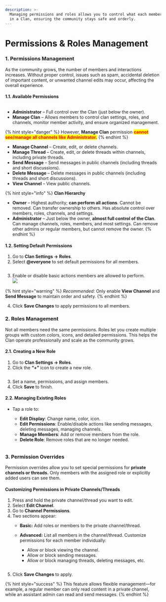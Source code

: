 ```yaml
---
description: >-
  Managing permissions and roles allows you to control what each member can do
  in a Clan, ensuring the community stays safe and orderly.
---
```


# Permissions & Roles Management

### 1. Permissions Management

As the community grows, the number of members and interactions increases. Without proper control, issues such as spam, accidental deletion of important content, or unwanted channel edits may occur, affecting the overall experience.

#### **1.1. Available Permissions**

<figure><img src="../../../../.gitbook/assets/image (48).png" alt=""><figcaption></figcaption></figure>

* **Administrator** – Full control over the Clan (just below the owner).
* **Manage Clan** – Allows members to control clan settings, roles, and channels, monitor member activity, and ensure organized management.&#x20;

{% hint style="danger" %}
However, **Manage Clan** permission <mark style="color:red;">**cannot see/manage all channels like Administrator.**</mark>
{% endhint %}

* **Manage Channel** – Create, edit, or delete channels.
* **Manage Thread** – Create, edit, or delete threads within channels, including private threads.
* **Send Message** – Send messages in public channels (including threads and short discussions).
* **Delete Message** – Delete messages in public channels (including threads and short discussions).
* **View Channel** – View public channels.

{% hint style="info" %}
&#x20;**Clan Hierarchy**

* **Owner** – Highest authority; **can perform all actions**. Cannot be removed. Can transfer ownership to others. Has absolute control over members, roles, channels, and settings.
* **Administrator** – Just below the owner, **almost full control of the Clan**. Can manage channels, roles, members, and most settings. Can remove other admins or regular members, but cannot remove the owner.
{% endhint %}

#### **1.2. Setting Default Permissions**

1. Go to **Clan Settings → Roles**.
2. Select **@everyone** to set default permissions for all members.

<figure><img src="../../../../.gitbook/assets/image (49).png" alt=""><figcaption></figcaption></figure>

3. Enable or disable basic actions members are allowed to perform.\
   ![](<../../../../.gitbook/assets/image (50).png>)

{% hint style="warning" %}
_Recommended:_ Only enable **View Channel** and **Send Message** to maintain order and safety.
{% endhint %}

4. Click **Save Changes** to apply permissions to all members.

### 2. Roles Management

Not all members need the same permissions. Roles let you create multiple groups with custom colors, icons, and detailed permissions. This helps the Clan operate professionally and scale as the community grows.

#### **2.1. Creating a New Role**

1. Go to **Clan Settings → Roles**.
2. Click the **“+”** icon to create a new role.

<figure><img src="../../../../.gitbook/assets/image (51).png" alt=""><figcaption></figcaption></figure>

3. Set a name, permissions, and assign members.
4. Click **Save** to finish.

#### **2.2. Managing Existing Roles**

*   Tap a role to:

    * **Edit Display**: Change name, color, icon.
    * **Edit Permissions**: Enable/disable actions like sending messages, deleting messages, managing channels.
    * **Manage Members**: Add or remove members from the role.
    * **Delete Role**: Remove roles that are no longer needed.

    <figure><img src="../../../../.gitbook/assets/image (52).png" alt=""><figcaption></figcaption></figure>

### 3. Permission Overrides

Permission overrides allow you to set special permissions for **private channels or threads.** Only members with the assigned role or explicitly added users can see them.

#### **Customizing Permissions in Private Channels/Threads**

1. Press and hold the private channel/thread you want to edit.
2. Select **Edit Channel**.
3. Go to **Channel Permissions**.
4. Two sections appear:
   * **Basic:** Add roles or members to the private channel/thread.
   *   **Advanced:** List all members in the channel/thread. Customize permissions for each member individually:

       * Allow or block viewing the channel.
       * Allow or block sending messages.
       * Allow or block managing threads, deleting messages, etc.

       <figure><img src="../../../../.gitbook/assets/image (53).png" alt=""><figcaption></figcaption></figure>
5. Click **Save Changes** to apply.

{% hint style="success" %}
This feature allows flexible management—for example, a regular member can only read content in a private channel, while an assistant admin can read and send messages.
{% endhint %}
